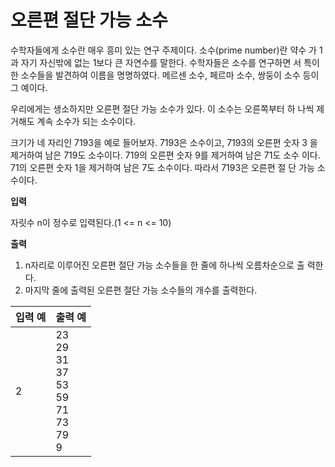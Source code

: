 오른편 절단 가능 소수
====================================

수학자들에게 소수란 매우 흥미 있는 연구 주제이다. 소수(prime number)란 약수
가 1과 자기 자신밖에 없는 1보다 큰 자연수를 말한다. 수학자들은 소수를 연구하면
서 특이한 소수들을 발견하여 이름을 명명하였다. 메르센 소수, 페르마 소수, 쌍둥이
소수 등이 그 예이다.

우리에게는 생소하지만 오른편 절단 가능 소수가 있다. 이 소수는 오른쪽부터 하
나씩 제거해도 계속 소수가 되는 소수이다.

크기가 네 자리인 7193을 예로 들어보자. 7193은 소수이고, 7193의 오른편 숫자 3
을 제거하여 남은 719도 소수이다. 719의 오른편 숫자 9를 제거하여 남은 71도 소수
이다. 71의 오른편 숫자 1을 제거하여 남은 7도 소수이다. 따라서 7193은 오른편 절
단 가능 소수이다.

**입력** 

자릿수 n이 정수로 입력된다.(1 <= n <= 10)

**출력**  

1. n자리로 이루어진 오른편 절단 가능 소수들을 한 줄에 하나씩 오름차순으로 출
력한다.
 2. 마지막 줄에 출력된 오른편 절단 가능 소수들의 개수를 출력한다.


| 입력 예 | 출력 예     |
|---|---|
| 2 | 23 <br> 29 <br> 31 <br> 37 <br> 53 <br> 59 <br> 71 <br> 73 <br> 79 <br> 9 |